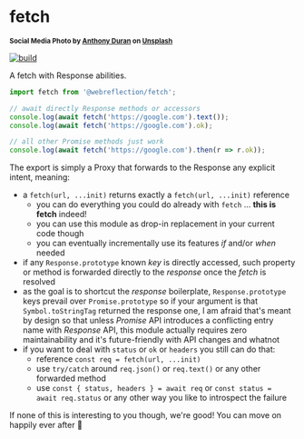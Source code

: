 # fetch

<sup>**Social Media Photo by [Anthony Duran](https://unsplash.com/@dogflirt) on [Unsplash](https://unsplash.com/)**</sup>

[![build](https://github.com/WebReflection/fetch/actions/workflows/node.js.yml/badge.svg)](https://github.com/WebReflection/fetch/actions/workflows/node.js.yml)

A fetch with Response abilities.

```js
import fetch from '@webreflection/fetch';

// await directly Response methods or accessors
console.log(await fetch('https://google.com').text());
console.log(await fetch('https://google.com').ok);

// all other Promise methods just work
console.log(await fetch('https://google.com').then(r => r.ok));
```

The export is simply a Proxy that forwards to the Response any explicit intent, meaning:

  * a `fetch(url, ...init)` returns exactly a `fetch(url, ...init)` reference
    * you can do everything you could do already with `fetch` ... **this is fetch** indeed!
    * you can use this module as drop-in replacement in your current code though
    * you can eventually incrementally use its features *if* and/or *when* needed
  * if any `Response.prototype` known *key* is directly accessed, such property or method is forwarded directly to the *response* once the *fetch* is resolved
  * as the goal is to shortcut the *response* boilerplate, `Response.prototype` keys prevail over `Promise.prototype` so if your argument is that `Symbol.toStringTag` returned the response one, I am afraid that's meant by design so that unless *Promise* API introduces a conflicting entry name with *Response* API, this module actually requires zero maintainability and it's future-friendly with API changes and whatnot
  * if you want to deal with `status` or `ok` or `headers` you still can do that:
    * reference `const req = fetch(url, ...init)`
    * use `try/catch` around `req.json()` or `req.text()` or any other forwarded method
    * use `const { status, headers } = await req` or `const status = await req.status` or any other way you like to introspect the failure

If none of this is interesting to you though, we're good! You can move on happily ever after 👋
